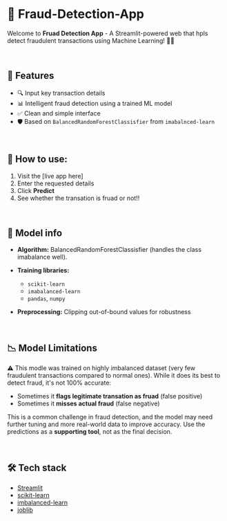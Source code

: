 # 🚨 Fraud-Detection-App

Welcome to **Fruad Detection App** - A Streamlit-powered web that hpls detect fraudulent transactions using Machine Learning! 🧠💸

<br>

## 📌 Features 

- 🔍 Input key transaction details
- 📊 Intelligent fraud detection using a trained ML model
- ✅ Clean and simple interface
- 🛡️ Based on `BalancedRandomForestClassisfier` from `imabalnced-learn`

<br>

## 🚀 How to use:

1. Visit the [live app here]
2. Enter the requested details
3. Click **Predict**
4. See whether the transation is fruad or not!!

<br>

## 🧠 Model info

- **Algorithm:** BalancedRandomForestClassisfier (handles the class imabalance well).
- **Training libraries:**
   - `scikit-learn`
   - `imabalanced-learn`
   - `pandas`, `numpy`

- **Preprocessing:** Clipping out-of-bound values for robustness

<br>

## 📉 Model Limitations

⚠️ This modle was trained on highly imbalanced dataset (very few fraudulent transactions compared to normal ones). While it does its best to detect fraud, it's not 100% accurate:

- Sometimes it **flags legitimate transation as fruad** (false positive)
- Sometimes it **misses actual fraud** (false negative)

This is a common challenge in fraud detection, and the model may need further tuning and more real-world data to improve accuracy. Use the predictions as a **supporting tool**, not as the final decision. 

<br>

## 🛠 Tech stack

- [Streamlit](https://streamlit.io/)
- [scikit-learn](https://scikit-learn.org/)
- [imbalanced-learn](https://imbalanced-learn.org/)
- [joblib](https://joblib.readthedocs.io/en/latest/)

 
   

 
